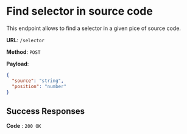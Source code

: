 # Find selector in source code

This endpoint allows to find a selector in a given pice of source code.

**URL**: `/selector`

**Method**: `POST`

**Payload**:

```json
{
  "source": "string",
  "position": "number"
}
```

## Success Responses

**Code** : `200 OK`
